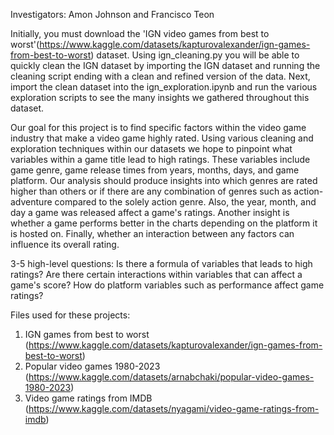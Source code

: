 Investigators: Amon Johnson and Francisco Teon

Initially, you must download the 'IGN video games from best to worst'(https://www.kaggle.com/datasets/kapturovalexander/ign-games-from-best-to-worst) dataset. Using ign_cleaning.py you will be able to quickly clean the IGN dataset by importing the IGN dataset and running the cleaning script ending with a clean and refined version of the data. Next, import the clean dataset into the ign_exploration.ipynb and run the various exploration scripts to see the many insights we gathered throughout this dataset.

Our goal for this project is to find specific factors within the video game industry that make a video game highly rated. Using various cleaning and exploration techniques within our datasets we hope to pinpoint what variables within a game title lead to high ratings. These variables include game genre, game release times from years, months, days, and game platform. Our analysis should produce insights into which genres are rated higher than others or if there are any combination of genres such as action-adventure compared to the solely action genre. Also, the year, month, and day a game was released affect a game's ratings. Another insight is whether a game performs better in the charts depending on the platform it is hosted on. Finally, whether an interaction between any factors can influence its overall rating.

3-5 high-level questions:
Is there a formula of variables that leads to high ratings?
Are there certain interactions within variables that can affect a game's score?
How do platform variables such as performance affect game ratings?

Files used for these projects:
1. IGN games from best to worst (https://www.kaggle.com/datasets/kapturovalexander/ign-games-from-best-to-worst)
2. Popular video games 1980-2023 (https://www.kaggle.com/datasets/arnabchaki/popular-video-games-1980-2023)
3. Video game ratings from IMDB (https://www.kaggle.com/datasets/nyagami/video-game-ratings-from-imdb)

